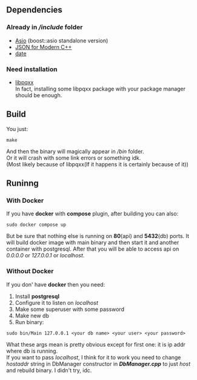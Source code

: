 Dependencies
------------
### Already in */include* folder ###
* [Asio](https://think-async.com/Asio/AsioStandalone.html) (boost::asio standalone version)
* [JSON for Modern C++](https://github.com/nlohmann/json)
* [date](https://github.com/HowardHinnant/date)
### Need installation ##
* [libpqxx](https://github.com/jtv/libpqxx)  
In fact, installing some libpqxx package with your package manager should be enough.

Build
-----
You just:
```
make
```
And then the binary will magically appear in */bin* folder.  
Or it will crash with some link errors or something idk.   
(Most likely because of libpqxx(If it happens it is certainly because of it))

Runinng
-------
### With Docker ###
If you have **docker** with **compose** plugin, after building you can also:
```
sudo docker compose up
```
But be sure that nothing else is running on **80**(api) and **5432**(db) ports.
It will build docker image with main binary and then start it and another container with postgresql.
After that you will be able to access api on *0.0.0.0* or *127.0.0.1* or *localhost*.

### Without Docker ###
If you don' have **docker** then you need:
1. Install **postgresql**
2. Configure it to listen on *localhost*
3. Make some superuser with some password
4. Make new db
5. Run binary:
```
sudo bin/Main 127.0.0.1 <your db name> <your user> <your password>
```
What these args mean is pretty obvious except for first one:
it is ip addr where db is running.  
If you want to pass *localhost*, I think for it to work you need to change *hostaddr* string in DbManager constructor in ***DbManager.cpp*** to just *host* and rebuild binary. I didn't try, idc.
